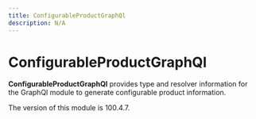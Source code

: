 ```yaml
---
title: ConfigurableProductGraphQl
description: N/A
---
```


# ConfigurableProductGraphQl

**ConfigurableProductGraphQl** provides type and resolver information for the GraphQl module
to generate configurable product information.

<InlineAlert slots="text" />
The version of this module is 100.4.7.
